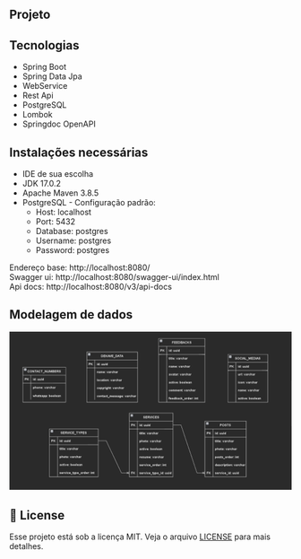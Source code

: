 ## Projeto



## Tecnologias

 - Spring Boot
 - Spring Data Jpa
 - WebService
 - Rest Api
 - PostgreSQL
 - Lombok
 - Springdoc OpenAPI

## Instalações necessárias

- IDE de sua escolha
- JDK 17.0.2
- Apache Maven 3.8.5
- PostgreSQL - Configuração padrão:
    - Host: localhost
    - Port: 5432
    - Database: postgres
    - Username: postgres
    - Password: postgres

Endereço base: http://localhost:8080/ <br />
Swagger ui: http://localhost:8080/swagger-ui/index.html <br />
Api docs: http://localhost:8080/v3/api-docs

## Modelagem de dados

![cover](.github/Dekave-DataModeling.png)

## 📝 License

Esse projeto está sob a licença MIT. Veja o arquivo [LICENSE](LICENSE.MD)
para mais detalhes.
